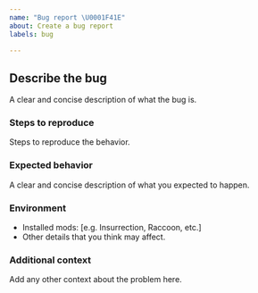 ```yaml
---
name: "Bug report \U0001F41E"
about: Create a bug report
labels: bug

---
```


## Describe the bug
A clear and concise description of what the bug is.

### Steps to reproduce
Steps to reproduce the behavior.

### Expected behavior
A clear and concise description of what you expected to happen.

### Environment
 - Installed mods: [e.g. Insurrection, Raccoon, etc.]
 - Other details that you think may affect.

### Additional context
Add any other context about the problem here.
